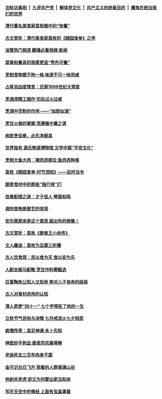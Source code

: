 ####  [法轮功真相](../../../../basic/blob/master/README.md?t=08301801) &nbsp;|&nbsp; [九评共产党](../../../../9ping.md/blob/master/README.md?t=08301801) &nbsp;|&nbsp; [解体党文化](../../../../jtdwh.md/blob/master/README.md?t=08301801)  &nbsp;|&nbsp; [共产主义的终极目的](../../../../gczydzjmd.md/blob/master/README.md?t=08301801) &nbsp;|&nbsp; [魔鬼在统治我们的世界](../../../../mgztzwmdsj.md/blob/master/README.md?t=08301801) 

#### [清代著名美食家袁枚眼中的“快餐”](../pages/prog647/a103513819.md?t=08301801) 

#### [古文赏析：清代美食家袁枚的《随园食单》之序](../pages/prog647/a103513238.md?t=08301801) 

#### [油管热门频道 翻墙必看视频 新闻](http://45.76.130.85:81/youtube.html?08301801)

#### [菜肴和餐具的观感更显“秀色可餐”](../pages/prog647/a103512362.md?t=08301801) 

#### [烹制食物要不拘一格 味道不可一味用咸](../pages/prog647/a103511096.md?t=08301801) 

#### [占星吉凶度预言：还原1999世纪大预言](../pages/prog647/a103511033.md?t=08301801) 

#### [烹调须精工细作 切忌过火过咸](../pages/prog647/a103510280.md?t=08301801) 

#### [烹调中芡粉的作用 ——“如胶似漆”](../pages/prog647/a103509436.md?t=08301801) 

#### [烹饪火候的掌握 须遵循中庸之道](../pages/prog647/a103508602.md?t=08301801) 

#### [庖欲烹佳肴，必先净厨具](../pages/prog647/a103507958.md?t=08301801) 

#### [世界独有 源氏物语博物馆 文学中窥“平安文化”](../pages/prog647/a103507400.md?t=08301801) 

#### [烹制大鱼大肉：猪肉选部位 鱼肉选种类](../pages/prog647/a103506750.md?t=08301801) 

#### [袁枚《随园食单·时节须知》——应时当令](../pages/prog647/a103506056.md?t=08301801) 

#### [厨房食材中的那些“独行侠”们](../pages/prog647/a103504983.md?t=08301801) 

#### [佳肴配搭之道：才子佳人 琴瑟和鸣](../pages/prog647/a103503848.md?t=08301801) 

#### [调剂食物是厨艺的体现](../pages/prog647/a103502965.md?t=08301801) 

#### [安乐窝原来是这个意思 超出你的想像！](../pages/prog647/a103502954.md?t=08301801) 

#### [古文赏析：袁枚《厨者王小余传》](../pages/prog647/a103502405.md?t=08301801) 

#### [文人趣谈：袁枚为豆腐三折腰](../pages/prog647/a103501302.md?t=08301801) 

#### [古人饮食观：民以食为天 食以安为先](../pages/prog647/a103500289.md?t=08301801) 

#### [人配衣服马配鞍 烹饪作料需甄选](../pages/prog647/a103499430.md?t=08301801) 

#### [巨富陶朱公知人又知命 笑对儿子丧命的结局](../pages/prog647/a103499045.md?t=08301801) 

#### [古人对食材选用的认知](../pages/prog647/a103498729.md?t=08301801) 

#### [清人奇梦“四十一” 七个字预告了他的一生](../pages/prog647/a103497329.md?t=08301801) 

#### [立秋节气民俗与诗情 七月戒流火七夕相思](../pages/prog647/a103496875.md?t=08301801) 

#### [疯僧传奇：具足神通 未卜先知](../pages/prog647/a103496740.md?t=08301801) 

#### [神医妙手刺血 唐高宗风毒得解](../pages/prog647/a103494080.md?t=08301801) 

#### [老翁死去三百年肉身不腐](../pages/prog647/a103492685.md?t=08301801) 

#### [金可记白日飞升 观看的人群填满山谷](../pages/prog647/a103492648.md?t=08301801) 

#### [他射杀老虎 却又为何要出家当和尚](../pages/prog647/a103491770.md?t=08301801) 

#### [写在天空中的佛经 上面有宝盖罩着](../pages/prog647/a103491773.md?t=08301801) 

<img src='http://gfw-breaker.win/goodnews/indexes/prog647.md' width='0px' height='0px'/>
